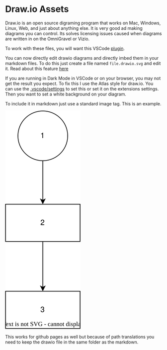 # Draw.io Assets

Draw.io is an open source digraming program that works on Mac, Windows, Linux, Web, and just about anything else.  It is very good ad making diagrams you can control.  Its solves licensing issues caused when diagrams are written in on the OmniGravel or Vizio.

To work with these files, you will want this VSCode [plugin](https://marketplace.visualstudio.com/items?itemName=hediet.vscode-drawio).

You can now directly edit drawio diagrams and directly imbed them in your markdown files.  To do this just create a file named `file.drawio.svg` and edit it.  Read about this feature [here](https://www.diagrams.net/blog/embed-diagrams-vscode)

If you are running in Dark Mode in VSCode or on your browser, you may not get the result you expect.
To fix this I use the Atlas style for draw.io.  You can use the [.vscode/settings](../.vscode/settings.json) to set this or set it on the extensions settings.  Then you want to set a white background on your diagram.

To include it in markdown just use a standard image tag.  This is an example.

![The example diagram as svg](./examplesvg.drawio.svg)

This works for github pages as well but because of path translations you need to keep the drawio file in the same folder as the markdown.
